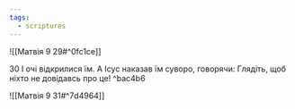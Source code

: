 ```yaml
---
tags:
  - scriptures
---
```


![[Матвія 9 29#^0fc1ce]]

30 І очі відкрилися їм. А Ісус наказав їм суворо, говорячи: Глядіть, щоб ніхто не довідавсь про це! ^bac4b6

![[Матвія 9 31#^7d4964]]